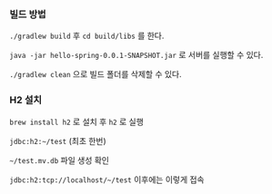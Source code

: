 ### 빌드 방법

`./gradlew build` 후 `cd build/libs` 를 한다.

`java -jar hello-spring-0.0.1-SNAPSHOT.jar` 로 서버를 실행할 수 있다.

`./gradlew clean` 으로 빌드 폴더를 삭제할 수 있다.

### H2 설치

`brew install h2` 로 설치 후 `h2` 로 실행

`jdbc:h2:~/test` (최초 한번)

`~/test.mv.db` 파일 생성 확인

`jdbc:h2:tcp://localhost/~/test` 이후에는 이렇게 접속
